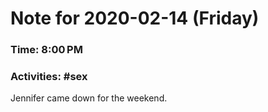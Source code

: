 # Note for 2020-02-14 (Friday)
### Time: 8:00 PM
### Activities: #sex

Jennifer came down for the weekend.
